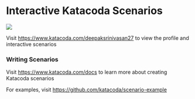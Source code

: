# Interactive Katacoda Scenarios

[![](http://shields.katacoda.com/katacoda/deepaksrinivasan27/count.svg)](https://www.katacoda.com/deepaksrinivasan27 "Get your profile on Katacoda.com")

Visit https://www.katacoda.com/deepaksrinivasan27 to view the profile and interactive scenarios

### Writing Scenarios
Visit https://www.katacoda.com/docs to learn more about creating Katacoda scenarios

For examples, visit https://github.com/katacoda/scenario-example

